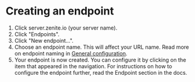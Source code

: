 # Creating an endpoint

1. Click server.zenite.io (your server name).
2. Click "Endpoints".
3. Click "New endpoint...".
4. Choose an endpoint name. This will affect your URL name. Read more on endpoint naming in [General configuration](endpoints/general.md).
5. Your endpoint is now created. You can configure it by clicking on the item that appeared in the navigation. For instructions on how to configure the endpoint further, read the Endpoint section in the docs.
